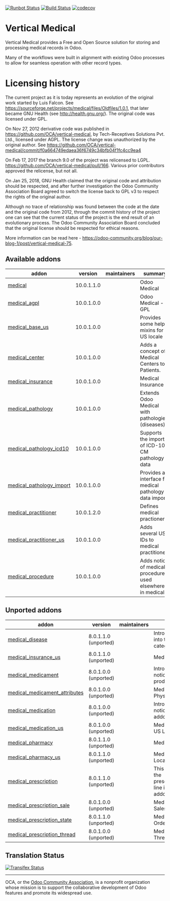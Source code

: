 [![Runbot Status](https://runbot.odoo-community.org/runbot/badge/flat/159/10.0.svg)](https://runbot.odoo-community.org/runbot/repo/github-com-oca-vertical-medical-159)
[![Build Status](https://travis-ci.org/OCA/vertical-medical.svg?branch=10.0)](https://travis-ci.org/OCA/vertical-medical)
[![codecov](https://codecov.io/gh/OCA/vertical-medical/branch/10.0/graph/badge.svg)](https://codecov.io/gh/OCA/vertical-medical)

# Vertical Medical

Vertical Medical provides a Free and Open Source solution for storing and processing medical
records in Odoo.

Many of the workflows were built in alignment with existing Odoo processes to allow for
seamless operation with other record types.

# Licensing history
The current project as it is today represents an evolution of the original work
started by Luis Falcon. See https://sourceforge.net/projects/medical/files/Oldfiles/1.0.1,
that later became GNU Health (see
http://health.gnu.org/). The original code was licensed under GPL.

On Nov 27, 2012 derivative code was published in https://github.com/OCA/vertical-medical,
by Tech-Receptives Solutions Pvt. Ltd., licensed
under AGPL.  The license change was unauthorized by the original
author. See https://github.com/OCA/vertical-medical/commit/f0a664749edaea36f6749c34bfb04f1fc4cc9ea4

On Feb 17, 2017 the branch 9.0 of the project was relicensed to LGPL.
https://github.com/OCA/vertical-medical/pull/166. Various prior contributors
approved the relicense, but not all.

On Jan 25, 2018, GNU Health claimed that the original code and attribution
should be respected, and after further investigation the Odoo Community
Association Board agreed to switch the license back to GPL v3 to respect the
rights of the original author.

Although no trace of relationship was found between the code at the date
and the original code from 2012, through the commit history of the project one
can see that the current status of the project is the end result of an
evolutionary process. The Odoo Community Association Board concluded that
the original license should be respected for ethical reasons.

More information can be read here - https://odoo-community.org/blog/our-blog-1/post/vertical-medical-75.



[//]: # (addons)

Available addons
----------------
addon | version | maintainers | summary
--- | --- | --- | ---
[medical](medical/) | 10.0.1.1.0 |  | Odoo Medical
[medical_agpl](medical_agpl/) | 10.0.1.0.0 |  | Odoo Medical - GPL
[medical_base_us](medical_base_us/) | 10.0.1.0.0 |  | Provides some helper mixins for US locale
[medical_center](medical_center/) | 10.0.1.0.0 |  | Adds a concept of Medical Centers to Patients.
[medical_insurance](medical_insurance/) | 10.0.1.0.0 |  | Medical Insurance
[medical_pathology](medical_pathology/) | 10.0.1.0.0 |  | Extends Odoo Medical with pathologies (diseases).
[medical_pathology_icd10](medical_pathology_icd10/) | 10.0.1.0.0 |  | Supports the import of ICD-10-CM pathology data
[medical_pathology_import](medical_pathology_import/) | 10.0.1.0.0 |  | Provides an interface for medical pathology data imports
[medical_practitioner](medical_practitioner/) | 10.0.1.2.0 |  | Defines medical practioners
[medical_practitioner_us](medical_practitioner_us/) | 10.0.1.0.0 |  | Adds several US IDs to medical practitioners
[medical_procedure](medical_procedure/) | 10.0.1.0.0 |  | Adds notion of medical procedure used elsewhere in medical


Unported addons
---------------
addon | version | maintainers | summary
--- | --- | --- | ---
[medical_disease](medical_disease/) | 8.0.1.1.0 (unported) |  | Introduce disease notion into the medical category
[medical_insurance_us](medical_insurance_us/) | 8.0.1.1.0 (unported) |  | Medical Insurance - US
[medical_medicament](medical_medicament/) | 8.0.1.0.0 (unported) |  | Introduce Medicament notion into the medical product
[medical_medicament_attributes](medical_medicament_attributes/) | 8.0.1.0.0 (unported) |  | Medical Medicament Physical Attributes
[medical_medication](medical_medication/) | 8.0.1.0.0 (unported) |  | Introduce medication notion into the medical addons
[medical_medication_us](medical_medication_us/) | 8.0.1.0.0 (unported) |  | Medical Medication - US Locale
[medical_pharmacy](medical_pharmacy/) | 8.0.1.1.0 (unported) |  | Medical Pharmacy
[medical_pharmacy_us](medical_pharmacy_us/) | 8.0.1.1.0 (unported) |  | Medical Pharmacy - US Locale
[medical_prescription](medical_prescription/) | 8.0.1.1.0 (unported) |  | This module introduce the prescription/prescription line into the medical addons.
[medical_prescription_sale](medical_prescription_sale/) | 8.0.1.0.0 (unported) |  | Medical Prescription Sales Processes
[medical_prescription_state](medical_prescription_state/) | 8.0.1.1.0 (unported) |  | Medical Prescription Order States
[medical_prescription_thread](medical_prescription_thread/) | 8.0.1.0.0 (unported) |  | Medical Prescription Threaded

[//]: # (end addons)

Translation Status
------------------
[![Transifex Status](https://www.transifex.com/projects/p/OCA-vertical-medical-10.0/chart/image_png)](https://www.transifex.com/projects/p/OCA-vertical-medical-10.0)

----

OCA, or the [Odoo Community Association](http://odoo-community.org/), is a nonprofit organization whose
mission is to support the collaborative development of Odoo features and
promote its widespread use.
